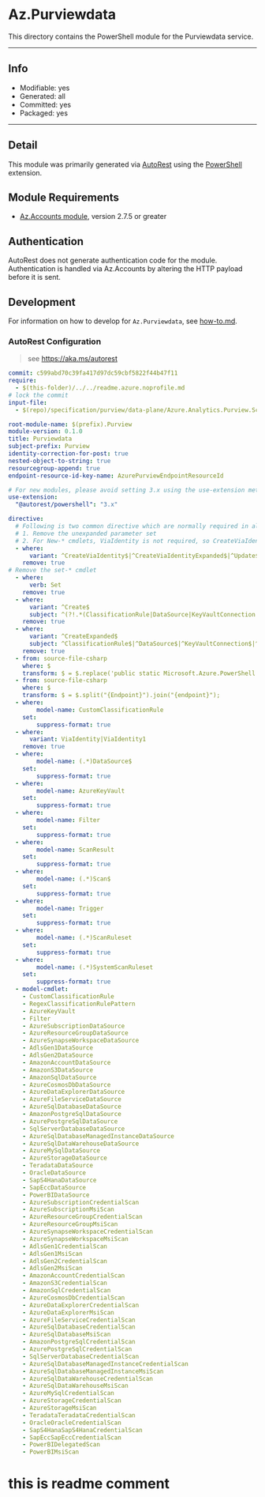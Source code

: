 <!-- region Generated -->
# Az.Purviewdata
This directory contains the PowerShell module for the Purviewdata service.

---
## Info
- Modifiable: yes
- Generated: all
- Committed: yes
- Packaged: yes

---
## Detail
This module was primarily generated via [AutoRest](https://github.com/Azure/autorest) using the [PowerShell](https://github.com/Azure/autorest.powershell) extension.

## Module Requirements
- [Az.Accounts module](https://www.powershellgallery.com/packages/Az.Accounts/), version 2.7.5 or greater

## Authentication
AutoRest does not generate authentication code for the module. Authentication is handled via Az.Accounts by altering the HTTP payload before it is sent.

## Development
For information on how to develop for `Az.Purviewdata`, see [how-to.md](how-to.md).
<!-- endregion -->

### AutoRest Configuration
> see https://aka.ms/autorest

``` yaml
commit: c599abd70c39fa417d97dc59cbf5822f44b47f11
require:
  - $(this-folder)/../../readme.azure.noprofile.md
# lock the commit
input-file:
  - $(repo)/specification/purview/data-plane/Azure.Analytics.Purview.Scanning/preview/2021-10-01-preview/scanningService.json

root-module-name: $(prefix).Purview
module-version: 0.1.0
title: Purviewdata
subject-prefix: Purview
identity-correction-for-post: true 
nested-object-to-string: true
resourcegroup-append: true
endpoint-resource-id-key-name: AzurePurviewEndpointResourceId

# For new modules, please avoid setting 3.x using the use-extension method and instead, use 4.x as the default option
use-extension:
  "@autorest/powershell": "3.x"

directive:
  # Following is two common directive which are normally required in all the RPs
  # 1. Remove the unexpanded parameter set
  # 2. For New-* cmdlets, ViaIdentity is not required, so CreateViaIdentityExpanded is removed as well
  - where:
      variant: ^CreateViaIdentity$|^CreateViaIdentityExpanded$|^Update$|^UpdateViaIdentity$|^Check$|^CheckViaIdentity$|^CheckViaIdentityExpanded$|^Set$|^AddViaIdentity$|^Add$
    remove: true
# Remove the set-* cmdlet
  - where:
      verb: Set
    remove: true
  - where:
      variant: ^Create$
      subject: ^(?!.*(ClassificationRule|DataSource|KeyVaultConnection|Filter|Scan$|Trigger|ScanRuleset)).*
    remove: true
  - where:
      variant: ^CreateExpanded$
      subject: ^ClassificationRule$|^DataSource$|^KeyVaultConnection$|^Filter$|^Scan$|^Trigger$|^ScanRuleset$
    remove: true
  - from: source-file-csharp
    where: $
    transform: $ = $.replace('public static Microsoft.Azure.PowerShell.Cmdlets.Purviewdata.Support.ScanAuthorizationType TeradataUserPass = @"TeradataTeradataUserPass";', 'public static Microsoft.Azure.PowerShell.Cmdlets.Purviewdata.Support.ScanAuthorizationType TeradataTeradataUserPass = @"TeradataTeradataUserPass";');
  - from: source-file-csharp
    where: $
    transform: $ = $.split("{Endpoint}").join("{endpoint}");
  - where:
        model-name: CustomClassificationRule
    set:      
        suppress-format: true
  - where:
      variant: ViaIdentity|ViaIdentity1
    remove: true
  - where:
        model-name: (.*)DataSource$
    set:      
        suppress-format: true
  - where:
        model-name: AzureKeyVault
    set:      
        suppress-format: true
  - where:
        model-name: Filter
    set:      
        suppress-format: true
  - where:
        model-name: ScanResult
    set:      
        suppress-format: true
  - where:
        model-name: (.*)Scan$
    set:      
        suppress-format: true
  - where:
        model-name: Trigger
    set:      
        suppress-format: true
  - where:
        model-name: (.*)ScanRuleset
    set:      
        suppress-format: true
  - where:
        model-name: (.*)SystemScanRuleset
    set:      
        suppress-format: true
  - model-cmdlet:
    - CustomClassificationRule
    - RegexClassificationRulePattern
    - AzureKeyVault
    - Filter
    - AzureSubscriptionDataSource
    - AzureResourceGroupDataSource
    - AzureSynapseWorkspaceDataSource
    - AdlsGen1DataSource
    - AdlsGen2DataSource
    - AmazonAccountDataSource
    - AmazonS3DataSource
    - AmazonSqlDataSource
    - AzureCosmosDbDataSource
    - AzureDataExplorerDataSource
    - AzureFileServiceDataSource
    - AzureSqlDatabaseDataSource
    - AmazonPostgreSqlDataSource
    - AzurePostgreSqlDataSource
    - SqlServerDatabaseDataSource
    - AzureSqlDatabaseManagedInstanceDataSource
    - AzureSqlDataWarehouseDataSource
    - AzureMySqlDataSource
    - AzureStorageDataSource
    - TeradataDataSource
    - OracleDataSource
    - SapS4HanaDataSource
    - SapEccDataSource
    - PowerBIDataSource
    - AzureSubscriptionCredentialScan
    - AzureSubscriptionMsiScan
    - AzureResourceGroupCredentialScan
    - AzureResourceGroupMsiScan
    - AzureSynapseWorkspaceCredentialScan
    - AzureSynapseWorkspaceMsiScan
    - AdlsGen1CredentialScan
    - AdlsGen1MsiScan
    - AdlsGen2CredentialScan
    - AdlsGen2MsiScan
    - AmazonAccountCredentialScan
    - AmazonS3CredentialScan
    - AmazonSqlCredentialScan
    - AzureCosmosDbCredentialScan
    - AzureDataExplorerCredentialScan
    - AzureDataExplorerMsiScan
    - AzureFileServiceCredentialScan
    - AzureSqlDatabaseCredentialScan
    - AzureSqlDatabaseMsiScan
    - AmazonPostgreSqlCredentialScan
    - AzurePostgreSqlCredentialScan
    - SqlServerDatabaseCredentialScan
    - AzureSqlDatabaseManagedInstanceCredentialScan
    - AzureSqlDatabaseManagedInstanceMsiScan
    - AzureSqlDataWarehouseCredentialScan
    - AzureSqlDataWarehouseMsiScan
    - AzureMySqlCredentialScan
    - AzureStorageCredentialScan
    - AzureStorageMsiScan
    - TeradataTeradataCredentialScan
    - OracleOracleCredentialScan
    - SapS4HanaSapS4HanaCredentialScan
    - SapEccSapEccCredentialScan
    - PowerBIDelegatedScan
    - PowerBIMsiScan
```

# this is readme comment
